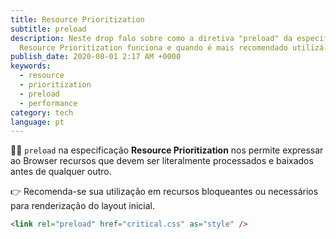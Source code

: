 ```yaml
---
title: Resource Prioritization
subtitle: preload
description: Neste drop falo sobre como a diretiva "preload" da especificação
  Resource Prioritization funciona e quando é mais recomendado utilizá-la
publish_date: 2020-08-01 2:17 AM +0000
keywords:
  - resource
  - prioritization
  - preload
  - performance
category: tech
language: pt
---
```


👨‍💻 `preload` na especificação **Resource Prioritization** nos permite expressar ao Browser recursos que devem ser literalmente processados e baixados antes de qualquer outro.

👉 Recomenda-se sua utilização em recursos bloqueantes ou necessários para renderização do layout inicial.

```html
<link rel="preload" href="critical.css" as="style" />
```
